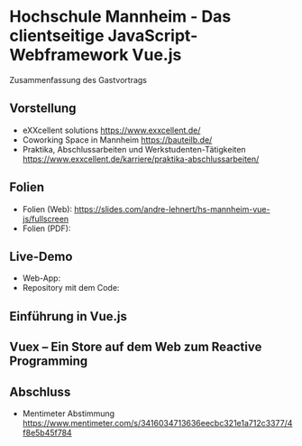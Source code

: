 # Hochschule Mannheim - Das clientseitige JavaScript-Webframework Vue.js

Zusammenfassung des Gastvortrags

## Vorstellung

  - eXXcellent solutions
    https://www.exxcellent.de/
  - Coworking Space in Mannheim
    https://bauteilb.de/
  - Praktika, Abschlussarbeiten und Werkstudenten-Tätigkeiten
    https://www.exxcellent.de/karriere/praktika-abschlussarbeiten/
    
## Folien

- Folien (Web): https://slides.com/andre-lehnert/hs-mannheim-vue-js/fullscreen
- Folien (PDF):

## Live-Demo

- Web-App: 
- Repository mit dem Code:

## Einführung in Vue.js

## Vuex – Ein Store auf dem Web zum Reactive Programming

## Abschluss

- Mentimeter Abstimmung
  https://www.mentimeter.com/s/3416034713636eecbc321e1a712c3377/4f8e5b45f784
